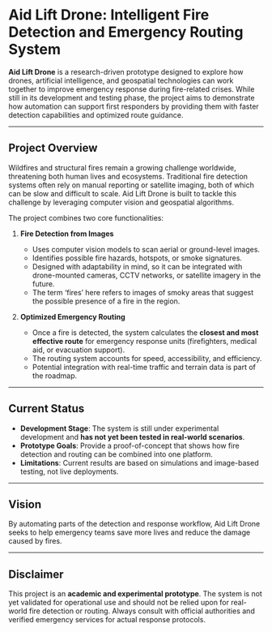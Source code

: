 # Aid Lift Drone: Intelligent Fire Detection and Emergency Routing System

**Aid Lift Drone** is a research-driven prototype designed to explore how drones, artificial intelligence, and geospatial technologies can work together to improve emergency response during fire-related crises. While still in its development and testing phase, the project aims to demonstrate how automation can support first responders by providing them with faster detection capabilities and optimized route guidance.

---

## Project Overview

Wildfires and structural fires remain a growing challenge worldwide, threatening both human lives and ecosystems. Traditional fire detection systems often rely on manual reporting or satellite imaging, both of which can be slow and difficult to scale. Aid Lift Drone is built to tackle this challenge by leveraging computer vision and geospatial algorithms.

The project combines two core functionalities:

1. **Fire Detection from Images**  
   - Uses computer vision models to scan aerial or ground-level images.  
   - Identifies possible fire hazards, hotspots, or smoke signatures.  
   - Designed with adaptability in mind, so it can be integrated with drone-mounted cameras, CCTV networks, or satellite imagery in the future.
   - The term ‘fires’ here refers to images of smoky areas that suggest the possible presence of a fire in the region.

2. **Optimized Emergency Routing**  
   - Once a fire is detected, the system calculates the **closest and most effective route** for emergency response units (firefighters, medical aid, or evacuation support).  
   - The routing system accounts for speed, accessibility, and efficiency.
   - Potential integration with real-time traffic and terrain data is part of the roadmap.  

---

## Current Status

- **Development Stage**: The system is still under experimental development and **has not yet been tested in real-world scenarios**.  
- **Prototype Goals**: Provide a proof-of-concept that shows how fire detection and routing can be combined into one platform.  
- **Limitations**: Current results are based on simulations and image-based testing, not live deployments.  

---

## Vision

By automating parts of the detection and response workflow, Aid Lift Drone seeks to help emergency teams save more lives and reduce the damage caused by fires.

---

## Disclaimer

This project is an **academic and experimental prototype**. The system is not yet validated for operational use and should not be relied upon for real-world fire detection or routing. Always consult with official authorities and verified emergency services for actual response protocols.
